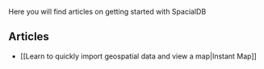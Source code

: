 Here you will find articles on getting started with SpacialDB

## Articles

* [[Learn to quickly import geospatial data and view a map|Instant Map]]
